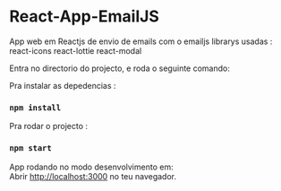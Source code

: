 # React-App-EmailJS

App web em Reactjs de envio de emails com o emailjs
librarys usadas :
react-icons
react-lottie
react-modal

Entra no directorio do projecto, e roda o seguinte comando:

Pra instalar as depedencias :
### `npm install`

Pra rodar o projecto :

### `npm start`

App rodando no modo desenvolvimento em:\
Abrir [http://localhost:3000](http://localhost:3000) no teu navegador.
